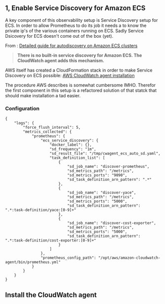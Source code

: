 ## 1, Enable Service Discovery for Amazon ECS

A key component of this observability setup is Service Discovery setup for ECS. In order to 
allow Prometheus to do its job it needs a to know the private ip's of the various containers running
on ECS.  Sadly Service Dsicovery for ECS doesn't come out of the box (yet).

From : [Detailed guide for autodiscovery on Amazon ECS
clusters](https://docs.aws.amazon.com/AmazonCloudWatch/latest/monitoring/ContainerInsights-Prometheus-Setup-autodiscovery-ecs.html)
> **There is no built-in service discovery for Amazon ECS. The CloudWatch agent adds this mechanism.**

AWS itself has created a CloudFormation stack in order to make Service Discovery on ECS possible:
[AWS CloudWatch agent installation](https://docs.aws.amazon.com/AmazonCloudWatch/latest/monitoring/ContainerInsights-Prometheus-install-ECS.html) 

The procedure AWS describes is somewhat cumbersome IMHO. Therefor the first component in this setup 
is a refactored solution of that statck that should make installation a tad easier.




### Configuration

```
{
    "logs": {
        "force_flush_interval": 5,
        "metrics_collected": {
            "prometheus": {
                "ecs_service_discovery": {
                    "docker_label": {},
                    "sd_frequency": "1m",
                    "sd_result_file": "/tmp/cwagent_ecs_auto_sd.yaml",
                    "task_definition_list": [
                        {
                            "sd_job_name": "discover-prometheus",
                            "sd_metrics_path": "/metrics",
                            "sd_metrics_ports": "9090",
                            "sd_task_definition_arn_pattern": ".*"
                        },
                        {
                            "sd_job_name": "discover-yace",
                            "sd_metrics_path": "/metrics",
                            "sd_metrics_ports": "5000",
                            "sd_task_definition_arn_pattern": ".*:task-definition/yace:[0-9]+"
                        },
                        {
                            "sd_job_name": "discover-cost-exporter",
                            "sd_metrics_path": "/metrics",
                            "sd_metrics_ports": "5000",
                            "sd_task_definition_arn_pattern": ".*:task-definition/cost-exporter:[0-9]+"
                        }
                    ]
                },
                "prometheus_config_path": "/opt/aws/amazon-cloudwatch-agent/bin/prometheus.yml"
            }
        }
    }
}
```

## Install the CloudWatch agent

